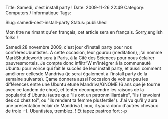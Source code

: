 Title: Samedi, c'est install party !
Date: 2009-11-26 22:49
Category: Computers / Informatique
Tags:

Slug: samedi-cest-install-party
Status: published

Mon titre ne rimant qu'en français, cet article sera en français. Sorry,english folks !

Samedi 28 novembre 2009, c'est jour d'install party pour nos confrèresUbuntistes. À cette occasion, leur gourou (meditation), j'ai nommé MarkShuttleworth sera à Paris, à la Cité des Sciences pour nous éclairer pauvresmortels. Je compte donc infiltr\^W m'intégrer à la communauté Ubuntu pour voirce qui fait le succès de leur install party, et aussi comment améliorer cellesde Mandriva (je serai également à l'install party de la semaine suivante). Çame donnera aussi l'occasion de voir un peu les différences entre une Ubuntu etune Mandriva/GNOME (6 ans que je tourne avec ce tandem de choc), et tenter decomprendre les raisons de la popularité d'Ubuntu (autre que "ils ont un patronmilliardaire", "ils t'envoient des cd chez toi", ou "ils rendent ta femme plusfertile"). J'ai vu qu'il y aura une présentation éclair de Mandriva Linux, il yaura donc d'autres chevaux de troie :-). Ubuntistes, tremblez. ! Et tapez pastrop fort :-p
